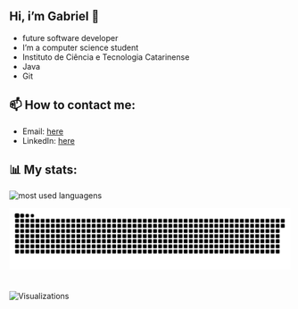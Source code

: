 ## Hi, i’m Gabriel 👋

- future software developer
-  I’m a computer science student
-  Instituto de Ciência e Tecnologia Catarinense
- Java
- Git

## 📫 How to contact me:
- Email: [here](mailto:gabriel2332rodrigues@gmail.com)
- LinkedIn: [here](https://www.linkedin.com/in/gabriel-rodrigues-gon%C3%A7alves-86642b243?utm_source=share&utm_campaign=share_via&utm_content=profile&utm_medium=android_app)

## 📊 My stats:
![most used languagens](https://github-readme-stats.vercel.app/api/top-langs/?username=brieu2332&layout=compact&theme=dracula)


<picture align="center">
  <source media="(prefers-color-scheme: dark)" srcset="https://raw.githubusercontent.com/brieu2332/brieu2332/output/github-contribution-grid-snake-dark.svg">
  <source media="(prefers-color-scheme: light)" srcset="https://raw.githubusercontent.com/brieu2332/brieu2332/output/github-contribution-grid-snake-dark.svg">
  <img align="center" alt="github contribution grid snake animation" src="https://raw.githubusercontent.com/brieu2332/brieu2332/output/github-contribution-grid-snake.svg">
</picture>

  #
![Visualizations](https://komarev.com/ghpvc/?username=brieu2332&color=blue)
